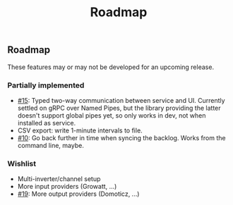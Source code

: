 ﻿---
title: Roadmap
order: 40
---
## Roadmap
These features may or may not be developed for an upcoming release.

### Partially implemented
* [#15](https://github.com/CodeCasterNL/PVBridge/issues/15): Typed two-way communication between service and UI. Currently settled on gRPC over Named Pipes, but the library providing the latter doesn't support global pipes yet, so only works in dev, not when installed as service.
* CSV export: write 1-minute intervals to file.
* [#10](https://github.com/CodeCasterNL/PVBridge/issues/10): Go back further in time when syncing the backlog. Works from the command line, maybe.

### Wishlist
* Multi-inverter/channel setup
* More input providers (Growatt, ...)
* [#19](https://github.com/CodeCasterNL/PVBridge/issues/19): More output providers (Domoticz, ...)
